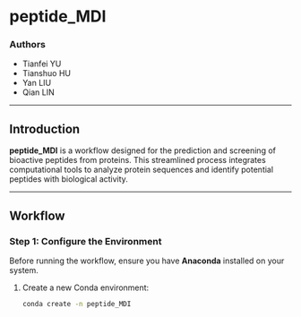 # peptide_MDI

### Authors
- Tianfei YU  
- Tianshuo HU  
- Yan LIU  
- Qian LIN  

---

## Introduction
**peptide_MDI** is a workflow designed for the prediction and screening of bioactive peptides from proteins. This streamlined process integrates computational tools to analyze protein sequences and identify potential peptides with biological activity.

---

## Workflow
### Step 1: Configure the Environment
Before running the workflow, ensure you have **Anaconda** installed on your system.

1. Create a new Conda environment:
   ```bash
   conda create -n peptide_MDI
